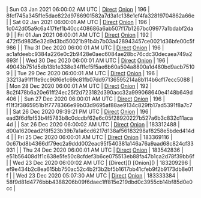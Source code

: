 | Sun 03 Jan 2021 06:00:02 AM UTC | [Direct](https://oshi.at/woykvU) [Onion](http://oshiatwowvdbshka.onion/woykvU) | 196 | 8fcf745a345f1e5dae822d9766901582a7d3a1c138e1ef4fa32819704862a66e | 
| Sat 02 Jan 2021 06:00:01 AM UTC | [Direct](https://oshi.at/ycjvao) [Onion](http://oshiatwowvdbshka.onion/ycjvao) | 196 | 1c042d05a9c6a417fef1b40cc408686a6ab507f17b1267bc09977a1bdabf2da9 | 
| Fri 01 Jan 2021 06:00:01 AM UTC | [Direct](https://oshi.at/CprzNW) [Onion](http://oshiatwowvdbshka.onion/CprzNW) | 192 | 472f5d9835e32d9d3bd50021b91b4b7b03a428943457ce0021d36bfe00c5f986 | 
| Thu 31 Dec 2020 06:00:01 AM UTC | [Direct](https://oshi.at/frRGuu) [Onion](http://oshiatwowvdbshka.onion/frRGuu) | 196 | ac1afdeebc9384a226e0c2b9428e0aec6084ae28bc76cdc30decaea749a2693f | 
| Wed 30 Dec 2020 06:00:01 AM UTC | [Direct](https://oshi.at/DsrZMs) [Onion](http://oshiatwowvdbshka.onion/DsrZMs) | 196 | 49043b751d5db13b1e338e34fffcf5f5ae6b60a504a8800a1d480bd9acb75109 | 
| Tue 29 Dec 2020 06:00:01 AM UTC | [Direct](https://oshi.at/hRmdFj) [Onion](http://oshiatwowvdbshka.onion/hRmdFj) | 196 | 33213a91ff1fe9cc96f6e1c69c81fb07dd97136595214a8b114b6cf17ecc5088 | 
| Mon 28 Dec 2020 06:00:01 AM UTC | [Direct](https://oshi.at/AijGXW) [Onion](http://oshiatwowvdbshka.onion/AijGXW) | 192 | 8c2f478b6a20e61ff24ec25f2d723182d390acc32a999068640e4148b649d406 | 
| Sun 27 Dec 2020 06:00:01 AM UTC | [Direct](https://oshi.at/eoLMAu) [Onion](http://oshiatwowvdbshka.onion/eoLMAu) | 196 | f11f3f3865951b1f7778366e99b03d9695af88ae9134c829fb17ad5391f8a7c7 | 
| Sat 26 Dec 2020 09:39:21 PM UTC | [Direct](https://oshi.at/tPWVRJ) [Onion](http://oshiatwowvdbshka.onion/tPWVRJ) | 196 | ead3f6dfbf53b4f5783b8c0dcdbf62e6c05f28920227b527a6b3c832d11aca4d | 
| Sat 26 Dec 2020 06:00:02 AM UTC | [Direct](https://oshi.at/nvJKkX) [Onion](http://oshiatwowvdbshka.onion/nvJKkX) | 183312488 | d00a1620ead2f8f523b39b7a1a6cd6217d138af56183298af8258e5bded414d4 | 
| Fri 25 Dec 2020 06:00:01 AM UTC | [Direct](https://oshi.at/rqyQCR) [Onion](http://oshiatwowvdbshka.onion/rqyQCR) | 183369116 | 0c67bd8b4366df79ec2a9ddd002eac95f540381a146a76a9aad68c824cf33931 | 
| Thu 24 Dec 2020 06:00:01 AM UTC | [Direct](https://oshi.at/zQPMeH) [Onion](http://oshiatwowvdbshka.onion/zQPMeH) | 183542836 | e51b56408d1f1c638e5fe50c8cfdef3b6ce075513eb88fa47b1ca2d78f39bb6f | 
| Wed 23 Dec 2020 06:00:02 AM UTC | [Direct](</body></html>) [Onion](</body></html>) | 183209296 | ef9e434b2c8ea615bb750ac52c4b2f3b2bf5b1617bb41cfeb9f2b9173db8e01f | 
| Wed 23 Dec 2020 05:07:30 AM UTC | [Direct](https://oshi.at/xrsdDE) [Onion](http://oshiatwowvdbshka.onion/xrsdDE) | 183333384 | 58f9d81d4776bbb4388206b09f6daec1ff815e219dbd0c3955cb14bf85d0e0cc | 
